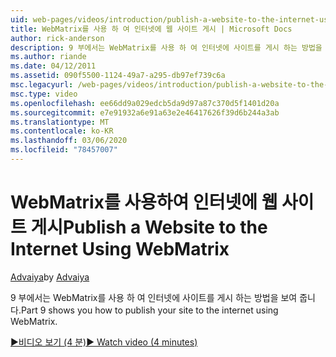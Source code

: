 ```yaml
---
uid: web-pages/videos/introduction/publish-a-website-to-the-internet-using-webmatrix
title: WebMatrix를 사용 하 여 인터넷에 웹 사이트 게시 | Microsoft Docs
author: rick-anderson
description: 9 부에서는 WebMatrix를 사용 하 여 인터넷에 사이트를 게시 하는 방법을 보여 줍니다.
ms.author: riande
ms.date: 04/12/2011
ms.assetid: 090f5500-1124-49a7-a295-db97ef739c6a
msc.legacyurl: /web-pages/videos/introduction/publish-a-website-to-the-internet-using-webmatrix
msc.type: video
ms.openlocfilehash: ee66dd9a029edcb5da9d97a87c370d5f1401d20a
ms.sourcegitcommit: e7e91932a6e91a63e2e46417626f39d6b244a3ab
ms.translationtype: MT
ms.contentlocale: ko-KR
ms.lasthandoff: 03/06/2020
ms.locfileid: "78457007"
---
```

# <a name="publish-a-website-to-the-internet-using-webmatrix"></a><span data-ttu-id="856e5-103">WebMatrix를 사용하여 인터넷에 웹 사이트 게시</span><span class="sxs-lookup"><span data-stu-id="856e5-103">Publish a Website to the Internet Using WebMatrix</span></span>

<span data-ttu-id="856e5-104">[Advaiya](https://twitter.com/Advaiyasolns)</span><span class="sxs-lookup"><span data-stu-id="856e5-104">by [Advaiya](https://twitter.com/Advaiyasolns)</span></span>

<span data-ttu-id="856e5-105">9 부에서는 WebMatrix를 사용 하 여 인터넷에 사이트를 게시 하는 방법을 보여 줍니다.</span><span class="sxs-lookup"><span data-stu-id="856e5-105">Part 9 shows you how to publish your site to the internet using WebMatrix.</span></span>

[<span data-ttu-id="856e5-106">&#9654;비디오 보기 (4 분)</span><span class="sxs-lookup"><span data-stu-id="856e5-106">&#9654; Watch video (4 minutes)</span></span>](https://channel9.msdn.com/Blogs/ASP-NET-Site-Videos/publish-a-website-to-the-internet-using-webmatrix)
